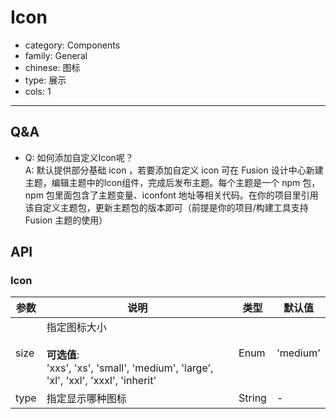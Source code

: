 # Icon

-   category: Components
-   family: General
-   chinese: 图标
-   type: 展示
-   cols: 1

---

## Q&A

-   Q: 如何添加自定义Icon呢？<br/>
    A: 默认提供部分基础 icon ，若要添加自定义 icon 可在 Fusion 设计中心新建主题，编辑主题中的Icon组件，完成后发布主题。每个主题是一个 npm 包，npm 包里面包含了主题变量、iconfont 地址等相关代码。在你的项目里引用该自定义主题包，更新主题包的版本即可（前提是你的项目/构建工具支持 Fusion 主题的使用）

## API

### Icon

| 参数   | 说明                                                                                                | 类型     | 默认值      |
| ---- | ------------------------------------------------------------------------------------------------- | ------ | -------- |
| size | 指定图标大小<br><br>**可选值**:<br>'xxs', 'xs', 'small', 'medium', 'large', 'xl', 'xxl', 'xxxl', 'inherit' | Enum   | 'medium' |
| type | 指定显示哪种图标                                                                                          | String | -        |
